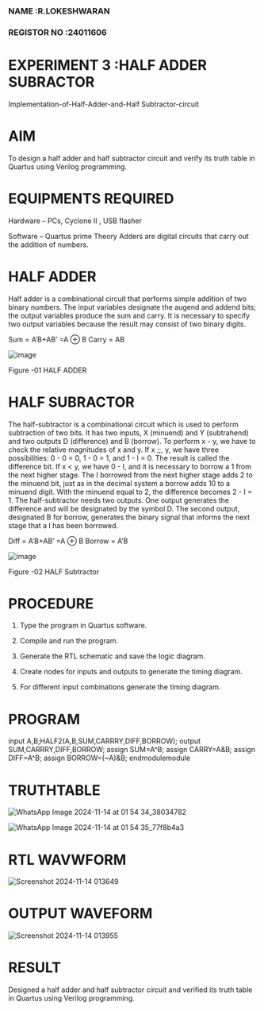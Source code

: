 ### NAME          :R.LOKESHWARAN
### REGISTOR NO   :24011606
# EXPERIMENT   3 :HALF ADDER SUBRACTOR 

Implementation-of-Half-Adder-and-Half Subtractor-circuit

# AIM

To design a half adder and half subtractor circuit and verify its truth table in Quartus using Verilog programming.

# EQUIPMENTS REQUIRED

Hardware – PCs, Cyclone II , USB flasher 

Software – Quartus prime Theory Adders are digital circuits that carry out the addition of numbers.

# HALF ADDER

Half adder is a combinational circuit that performs simple addition of two binary numbers. The input variables designate the augend and addend bits; the output variables produce the sum and carry. It is necessary to specify two output variables because the result may consist of two binary digits.

Sum = A’B+AB’ =A ⊕ B Carry = AB

![image](https://github.com/naavaneetha/HALF_ADDER_SUBTRACTOR/assets/154305477/bd4a0b2c-cdbc-4184-ab08-81578f121e1f)

Figure -01 HALF ADDER

# HALF SUBRACTOR

The half-subtractor is a combinational circuit which is used to perform subtraction of two bits. It has two inputs, X (minuend) and Y (subtrahend) and two outputs D (difference) and B (borrow). To perform x - y, we have to check the relative magnitudes of x and y. If x ;;, y, we have three possibilities: 0 - 0 = 0, 1 - 0 = 1, and 1 - I = 0. The result is called the difference bit. If x < y, we have 0 - I, and it is necessary to borrow a 1 from the next higher stage. The I borrowed from the next higher stage adds 2 to the minuend bit, just as in the decimal system a borrow adds 10 to a minuend digit. With the minuend equal to 2, the difference becomes 2 - I = 1. The half-subtractor needs two outputs. One output generates the difference and will be designated by the symbol D. The second output, designated B for borrow, generates the binary signal that informs the next stage that a I has been borrowed. 

Diff = A’B+AB’ =A ⊕ B
Borrow = A’B

 ![image](https://github.com/naavaneetha/HALF_ADDER_SUBTRACTOR/assets/154305477/d76b099c-513f-4e7c-843a-e2fd028a531a)

Figure -02 HALF Subtractor



# PROCEDURE

1.	Type the program in Quartus software.

2.	Compile and run the program.

3.	Generate the RTL schematic and save the logic diagram.

4.	Create nodes for inputs and outputs to generate the timing diagram.

5.	For different input combinations generate the timing diagram.


# PROGRAM

input A,B;HALF2(A,B,SUM,CARRRY,DIFF,BORROW);
output SUM,CARRRY,DIFF,BORROW;
assign SUM=A^B;
assign CARRY=A&B;
assign DIFF=A^B;
assign BORROW=(~A)&B;
endmodulemodule 



# TRUTHTABLE
![WhatsApp Image 2024-11-14 at 01 54 34_38034782](https://github.com/user-attachments/assets/a45d332c-5b0f-4f7b-9be2-7e49dd0d458e)

![WhatsApp Image 2024-11-14 at 01 54 35_77f8b4a3](https://github.com/user-attachments/assets/668b3743-b812-4557-be7e-c143f85c243d)



# RTL WAVWFORM


![Screenshot 2024-11-14 013649](https://github.com/user-attachments/assets/574a3856-57d8-42fc-849e-bc3c22fc16ea)


# OUTPUT WAVEFORM
![Screenshot 2024-11-14 013955](https://github.com/user-attachments/assets/84e9980e-9524-46b9-afdf-6fb23b07ced8)


# RESULT
 Designed  a half adder and half subtractor circuit and verified its truth table in Quartus using Verilog programming.
